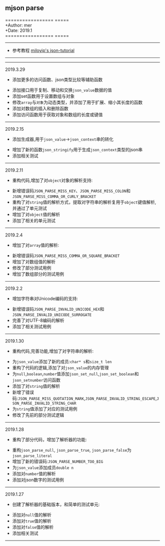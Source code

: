 ## mjson parse

================= =====  
+Author: mer  
+Date: 2019.1  
================= =====  

---
- 参考教程 [miloyip's json-tutorial](https://github.com/miloyip/json-tutorial)
---

---

2019.3.29

+ 添加更多的访问函数、json类型比较等辅助函数
 - 添加接口用于复制、移动和交换`json_value`数据的值
 - 添加set函数用于设置数组与对象
 - 修改`array`与`对象`为动态类型，并添加了用于扩展、缩小其长度的函数
 - 添加对数组的插入和删除函数
 - 添加访问函数用于获取对象和数组的长度或键值

---

2019.2.15

+ 添加生成器,用于`json_value`->`json_context`串的转化
 - 增加了新的函数`json_stringify`用于生成`json_context`类型的json串
 - 添加相关测试

---

2019.2.11

+ 重构代码,增加了对`object`对象的解析支持:
 - 新增错误码`JSON_PARSE_MISS_KEY`、`JSON_PARSE_MISS_COLON`和`JSON_PARSE_MISS_COMMA_OR_CURLY_BRACKET`
 - 重构了对`string`值的解析方式，提取对字符串的解析复用于`object`键值解析, 并通过了单元测试
 - 增加了对`object`值的解析
 - 添加了相关的单元测试

--- 

2019.2.4

+ 增加了对`array`值的解析:
 - 新增错误码`JSON_PARSE_MISS_COMMA_OR_SQUARE_BRACKET`
 - 增加了对数组值的解析
 - 修改了部分测试用例
 - 增加了数组部分的测试用例

---

2019.2.2

+ 增加字符串对Unicode编码的支持:
 - 新增错误码`JSON_PARSE_INVALID_UNICODE_HEX`和`JSON_PARSE_INVALID_UNICODE_SURROGATE`
 - 完善了对UTF-8编码的解析
 - 添加了相关测试用例

---

2019.1.30

+ 重构代码,完善功能,增加了对字符串的解析:
 - 为`json_value`添加了新的成员:`char* s`和`size_t len`
 - 重构了代码的逻辑,添加了对`json_value`的内存管理
 - 为`null`,`boolean`,`number`值添加`json_set_null`,`json_set_boolean`和`json_setnumber`访问函数
 - 添加了对`string`值的解析
 - 新增了错误码:`JSON_PARSE_MISS_QUOTATION_MARK`,`JSON_PARSE_INVALID_STRING_ESCAPE`,`JSON_PARSE_INVALID_STRING_CHAR`
 - 为`string`值添加了对应的测试用例
 - 修改了先前的部分测试逻辑

---

2019.1.28

+ 重构了部分代码，增加了解析器的功能:
 - 重构`json_parse_null`, `json_parse_true`, `json_parse_false`为 `json_parse_literal`
 - 增加了新的错误码:`JSON_PARSE_NUMBER_TOO_BIG`
 - 为`json_value`添加成员`double n`
 - 添加对`number`值的解析
 - 添加对json数字的测试用例

---

2019.1.27

+ 创建了解析器的基础版本，和简单的测试单元:
 - 添加对`null`值的解析
 - 添加对`true`值的解析
 - 添加对`false`值的解析
 - 添加相关测试

---
